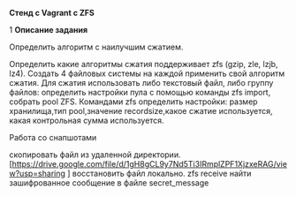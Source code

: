 **Стенд с Vagrant c ZFS**

1 **Описание задания**

Определить алгоритм с наилучшим сжатием.

Определить какие алгоритмы сжатия поддерживает zfs (gzip, zle, lzjb, lz4). Создать 4 файловых системы на каждой применить свой алгоритм сжатия. Для сжатия использовать либо текстовый файл, либо группу файлов: определить настройки пула с помощью команды zfs import, собрать pool ZFS. 
Командами zfs определить настройки: размер хранилища,тип pool,значение recordsize,какое сжатие используется, какая контрольная сумма используется.

Работа со снапшотами

скопировать файл из удаленной директории.   [https://drive.google.com/file/d/1gH8gCL9y7Nd5Ti3IRmplZPF1XjzxeRAG/view?usp=sharing ]
восстановить файл локально. zfs receive
найти зашифрованное сообщение в файле secret_message
